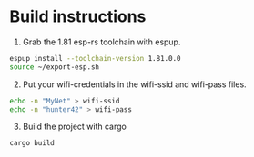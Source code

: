 # Build instructions

1. Grab the 1.81 esp-rs toolchain with espup.
```bash
espup install --toolchain-version 1.81.0.0
source ~/export-esp.sh
```
2. Put your wifi-credentials in the wifi-ssid and wifi-pass files.
```bash
echo -n "MyNet" > wifi-ssid
echo -n "hunter42" > wifi-pass
```
3. Build the project with cargo
```bash
cargo build
```
